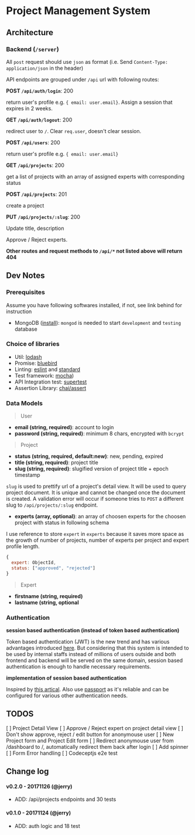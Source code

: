 # Project Management System

## Architecture

### Backend (`/server`)

All `post` request should use `json` as format (i.e. Send `Content-Type: application/json` in the header)

API endpoints are grouped under `/api` url with following routes:

**POST `/api/auth/login`**: 200

return user's profile e.g. `{ email: user.email}`. Assign a session that expires in 2 weeks.

**GET `/api/auth/logout`**: 200

redirect user to `/`. Clear `req.user`, doesn't clear session.

**POST `/api/users`**: 200

return user's profile e.g. `{ email: user.email}`

**GET `/api/projects`**: 200

get a list of projects with an array of assigned experts with corresponding status

**POST `/api/projects`**: 201

create a project

**PUT `/api/projects/:slug`**: 200

Update title, description

Approve / Reject experts.

**Other routes and request methods to `/api/*` not listed above will return 404**

## Dev Notes

### Prerequisites

Assume you have following softwares installed, if not, see link behind for instruction

- MongoDB ([install](https://docs.mongodb.com/manual/administration/install-community/)): `mongod` is needed to start `development` and `testing` database

### Choice of libraries

- Util: [lodash](https://lodash.com/docs/4.17.4)
- Promise: [bluebird](http://bluebirdjs.com/docs/getting-started.html)
- Linting: [eslint](https://eslint.org/) and [standard](https://github.com/standard/standard)
- Test framework: [mocha](https://mochajs.org/))
- API Integration test: [supertest](https://github.com/visionmedia/supertest)
- Assertion Library: [chai/assert](http://chaijs.com/api/assert/)

### Data Models

> User

- **email (string, required)**: account to login
- **password (string, required)**: minimum 8 chars, encrypted with `bcrypt`

> Project

- **status (string, required, default:new)**: new, pending, expired
- **title (string, required)**: project title
- **slug (string, required)**: slugified version of project title + epoch timestamp

`slug` is used to prettify url of a project's detail view. It will be used to query project document.
It is unique and cannot be changed once the document is created. A validation error will occur if someone tries to
`POST` a different slug to `/api/projects/:slug` endpoint.

- **experts (array, optional)**: an array of choosen experts for the choosen project with status in following schema

I use reference to store `expert` in `experts` because it saves more space as the growth of number of projects,
number of experts per project and expert profile length.

``` javascript
{
  expert: ObjectId,
  status: ["approved", "rejected"]
}
```

> Expert

- **firstname (string, required)**
- **lastname (string, optional**

### Authentication

**session based authentication (instead of token based authentication)**

Token based authentication (JWT) is the new trend and has various advantages introduced
[here](https://auth0.com/blog/cookies-vs-tokens-definitive-guide/). But considering
that this system is intended to be used by internal staffs instead of millions of
users outside and both frontend and backend will
be served on the same domain, session based authentication is enough to handle
necessary requirements.

**implementation of session based authentication**

Inspired by [this artical](https://medium.com/of-all-things-tech-progress/starting-with-authentication-a-tutorial-with-node-js-and-mongodb-25d524ca0359).
Also use [passport](http://www.passportjs.org/docs/) as it's reliable and can be configured for
various other authentication needs.

## TODOS

[ ] Project Detail View
[ ] Approve / Reject expert on project detail view
[ ] Don't show approve, reject / edit button for anonymouse user
[ ] New Project form and Project Edit form
[ ] Redirect anonymouse user from /dashboard to /, automatically redirect them back after login
[ ] Add spinner
[ ] Form Error handling
[ ] Codeceptjs e2e test

## Change log

#### v0.2.0 - 20171126 (@jerry)
* ADD: /api/projects endpoints and 30 tests
#### v0.1.0 - 20171124 (@jerry)
* ADD: auth logic and 18 test
